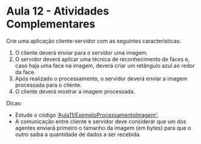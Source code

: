 # Aula 12 - Atividades Complementares

Crie uma aplicação cliente-servidor com as seguintes características:

<ol>
    <li> O cliente deverá enviar para o servidor uma imagem.
    <li> O servidor deverá aplicar uma técnica de reconhecimento de faces e, caso haja uma face na imagem, deverá criar um retângulo azul ao redor da face.
    <li> Após realizado o processamento, o servidor deverá enviar a imagem processada para o cliente.
    <li> O cliente deverá mostrar a imagem processada.
</ol>

Dicas:
- Estude o código [‘Aula11/ExemploProcessamentoImagem’](https://github.com/Pguilhermem/InformaticaIndustrialUFJF/tree/main/Python/Aula%2011/ExemploProcessamentoImagem);
- A comunicação entre cliente e servidor deve considerar que um dos agentes enviará primeiro o tamanho da imagem (em bytes) para que o outro saiba a quantidade de dados a ser recebida.